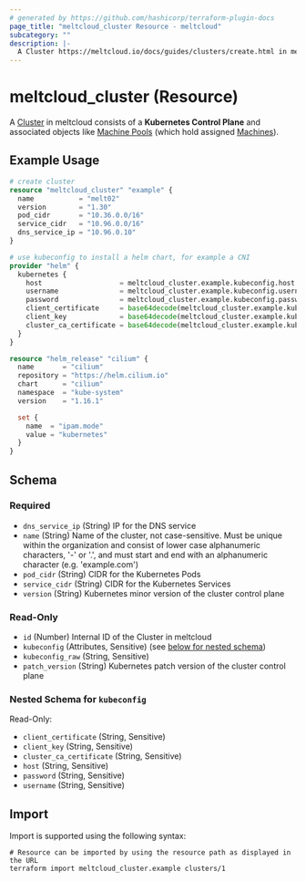 ```yaml
---
# generated by https://github.com/hashicorp/terraform-plugin-docs
page_title: "meltcloud_cluster Resource - meltcloud"
subcategory: ""
description: |-
  A Cluster https://meltcloud.io/docs/guides/clusters/create.html in meltcloud consists of a Kubernetes Control Plane and associated objects like Machine Pools https://meltcloud.io/docs/guides/machine-pools/create.html (which hold assigned Machines https://meltcloud.io/docs/guides/machine-pools/intro.html).
---
```


# meltcloud_cluster (Resource)

A [Cluster](https://meltcloud.io/docs/guides/clusters/create.html) in meltcloud consists of a **Kubernetes Control Plane** and associated objects like [Machine Pools](https://meltcloud.io/docs/guides/machine-pools/create.html) (which hold assigned [Machines](https://meltcloud.io/docs/guides/machine-pools/intro.html)).

## Example Usage

```terraform
# create cluster
resource "meltcloud_cluster" "example" {
  name           = "melt02"
  version        = "1.30"
  pod_cidr       = "10.36.0.0/16"
  service_cidr   = "10.96.0.0/16"
  dns_service_ip = "10.96.0.10"
}

# use kubeconfig to install a helm chart, for example a CNI
provider "helm" {
  kubernetes {
    host                   = meltcloud_cluster.example.kubeconfig.host
    username               = meltcloud_cluster.example.kubeconfig.username
    password               = meltcloud_cluster.example.kubeconfig.password
    client_certificate     = base64decode(meltcloud_cluster.example.kubeconfig.client_certificate)
    client_key             = base64decode(meltcloud_cluster.example.kubeconfig.client_key)
    cluster_ca_certificate = base64decode(meltcloud_cluster.example.kubeconfig.cluster_ca_certificate)
  }
}

resource "helm_release" "cilium" {
  name       = "cilium"
  repository = "https://helm.cilium.io"
  chart      = "cilium"
  namespace  = "kube-system"
  version    = "1.16.1"

  set {
    name  = "ipam.mode"
    value = "kubernetes"
  }
}
```

<!-- schema generated by tfplugindocs -->
## Schema

### Required

- `dns_service_ip` (String) IP for the DNS service
- `name` (String) Name of the cluster, not case-sensitive. Must be unique within the organization and consist of lower case alphanumeric characters, '-' or '.', and must start and end with an alphanumeric character (e.g. 'example.com')
- `pod_cidr` (String) CIDR for the Kubernetes Pods
- `service_cidr` (String) CIDR for the Kubernetes Services
- `version` (String) Kubernetes minor version of the cluster control plane

### Read-Only

- `id` (Number) Internal ID of the Cluster in meltcloud
- `kubeconfig` (Attributes, Sensitive) (see [below for nested schema](#nestedatt--kubeconfig))
- `kubeconfig_raw` (String, Sensitive)
- `patch_version` (String) Kubernetes patch version of the cluster control plane

<a id="nestedatt--kubeconfig"></a>
### Nested Schema for `kubeconfig`

Read-Only:

- `client_certificate` (String, Sensitive)
- `client_key` (String, Sensitive)
- `cluster_ca_certificate` (String, Sensitive)
- `host` (String, Sensitive)
- `password` (String, Sensitive)
- `username` (String, Sensitive)

## Import

Import is supported using the following syntax:

```shell
# Resource can be imported by using the resource path as displayed in the URL
terraform import meltcloud_cluster.example clusters/1
```
